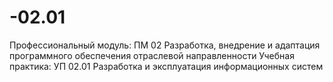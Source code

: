# -02.01
Профессиональный модуль: ПМ 02 Разработка, внедрение и адаптация программного обеспечения отраслевой направленности Учебная практика: УП 02.01 Разработка и эксплуатация информационных систем
